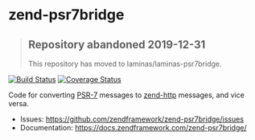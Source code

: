 # zend-psr7bridge

> ## Repository abandoned 2019-12-31
>
> This repository has moved to laminas/laminas-psr7bridge.

[![Build Status](https://secure.travis-ci.org/zendframework/zend-psr7bridge.svg?branch=master)](https://secure.travis-ci.org/zendframework/zend-psr7bridge)
[![Coverage Status](https://coveralls.io/repos/github/zendframework/zend-psr7bridge/badge.svg?branch=master)](https://coveralls.io/github/zendframework/zend-psr7bridge?branch=master)

Code for converting [PSR-7](http://www.php-fig.org/psr/psr-7/) messages to
[zend-http](https://docs.zendframework.com/zend-http) messages, and vice
versa.

- Issues: https://github.com/zendframework/zend-psr7bridge/issues
- Documentation: https://docs.zendframework.com/zend-psr7bridge/